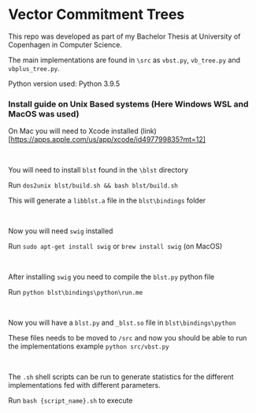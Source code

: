 # Vector Commitment Trees

This repo was developed as part of my Bachelor Thesis at University of Copenhagen in Computer Science.

The main implementations are found in `\src` as `vbst.py`, `vb_tree.py` and `vbplus_tree.py`.

Python version used: Python 3.9.5

### Install guide on Unix Based systems (Here Windows WSL and MacOS was used)

On Mac you will need to Xcode installed (link)[https://apps.apple.com/us/app/xcode/id497799835?mt=12]

<br/>

You will need to install `blst` found in the `\blst` directory

Run `dos2unix blst/build.sh && bash blst/build.sh`

This will generate a `libblst.a` file in the `blst\bindings` folder

<br/>

Now you will need `swig` installed 

Run `sudo apt-get install swig` or `brew install swig` (on MacOS)
  
<br/>

After installing `swig` you need to compile the `blst.py` python file

Run `python blst\bindings\python\run.me`
  
<br/>

Now you will have a `blst.py` and `_blst.so` file in `blst\bindings\python`

These files needs to be moved to `/src` and now you should be able to run the implementations example `python src/vbst.py`

<br/>

The `.sh` shell scripts can be run to generate statistics for the different implementations fed with different parameters.

Run `bash {script_name}.sh` to execute








